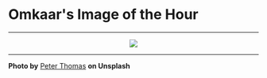 # Omkaar's Image of the Hour

---

<div align="center">

<a href="https://unsplash.com/photos/mountains-emerge-from-the-shadows-under-a-dramatic-sky-ISezKSUL2gk">
  <img src="https://images.unsplash.com/photo-1752035680973-79d3836f317a?crop=entropy&cs=tinysrgb&fit=max&fm=jpg&ixid=M3w3NjA2Nzh8MHwxfHJhbmRvbXx8fHx8fHx8fDE3NTI3NTcyMDB8&ixlib=rb-4.1.0&q=80&w=1080" style="max-width:100%; height:auto;">
</a>



</div>

---

**Photo by** [Peter Thomas](https://unsplash.com/@lifeof_peter_) **on Unsplash**
